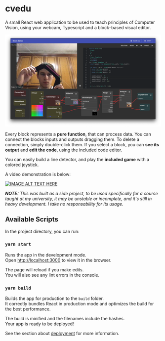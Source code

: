 # cvedu

A small React web application to be used to teach principles of Computer Vision, using your webcam, Typescript and a block–based visual editor.

![screenshoot](./screenshoot.png)

Every block represents a **pure function**, that can process data. You can connect the blocks inputs and outputs dragging them. To delete a connection, simply double–click them.
If you select a block, you can **see its output** and **edit the code**, using the included code editor.

You can easily build a line detector, and play the **included game**  with a colored joystick.

A video demonstration is below:

[![IMAGE ALT TEXT HERE](https://img.youtube.com/vi/IJvX6l1S-DM/0.jpg)](https://www.youtube.com/watch?v=IJvX6l1S-DM)

***NOTE:** This was built as a side project, to be used specifically for a course taught at my university, it may be unstable or incomplete, and it's still in heavy development. I take no responsability for its usage.*

## Available Scripts

In the project directory, you can run:

### `yarn start`

Runs the app in the development mode.<br />
Open [http://localhost:3000](http://localhost:3000) to view it in the browser.

The page will reload if you make edits.<br />
You will also see any lint errors in the console.

### `yarn build`

Builds the app for production to the `build` folder.<br />
It correctly bundles React in production mode and optimizes the build for the best performance.

The build is minified and the filenames include the hashes.<br />
Your app is ready to be deployed!

See the section about [deployment](https://facebook.github.io/create-react-app/docs/deployment) for more information.
